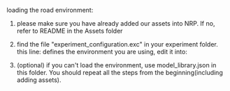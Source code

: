 loading the road environment:

1. please make sure you have already added our assets into NRP. If no, refer to README in the Assets folder

2. find the file "experiment_configuration.exc" in your experiment folder. this line: <environmentModel src=...> defines the environment you are using, edit it into: <environmentModel src="world.sdf">

3. (optional) if you can't load the environment, use model_library.json in this folder. You should repeat all the steps from the beginning(including adding assets). 
